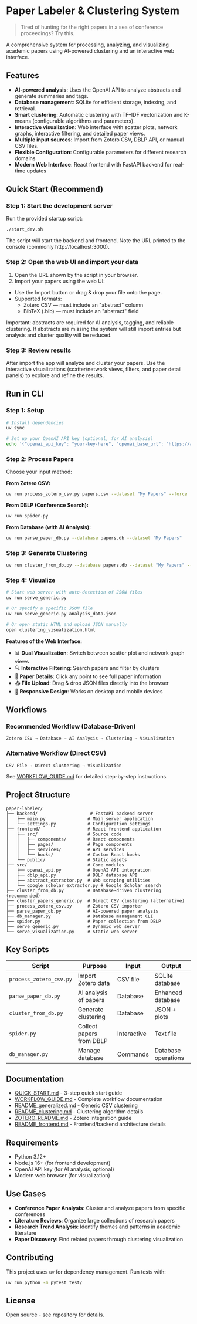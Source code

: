 # Paper Labeler & Clustering System

> Tired of hunting for the right papers in a sea of conference proceedings? Try this.

A comprehensive system for processing, analyzing, and visualizing academic papers using AI-powered clustering and an interactive web interface.

## Features

- **AI-powered analysis**: Uses the OpenAI API to analyze abstracts and generate summaries and tags.
- **Database management**: SQLite for efficient storage, indexing, and retrieval.
- **Smart clustering**: Automatic clustering with TF–IDF vectorization and K-means (configurable algorithms and parameters).
- **Interactive visualization**: Web interface with scatter plots, network graphs, interactive filtering, and detailed paper views.
- **Multiple input sources**: Import from Zotero CSV, DBLP API, or manual CSV files.
- **Flexible Configuration**: Configurable parameters for different research domains
- **Modern Web Interface**: React frontend with FastAPI backend for real-time updates

## Quick Start (Recommend)

### Step 1: Start the development server

Run the provided startup script:
```bash
./start_dev.sh
```
The script will start the backend and frontend. Note the URL printed to the console (commonly http://localhost:3000).

### Step 2: Open the web UI and import your data

1. Open the URL shown by the script in your browser.
2. Import your papers using the web UI:
  - Use the Import button or drag & drop your file onto the page.
  - Supported formats:
    - Zotero CSV — must include an "abstract" column
    - BibTeX (.bib) — must include an "abstract" field

Important: abstracts are required for AI analysis, tagging, and reliable clustering. If abstracts are missing the system will still import entries but analysis and cluster quality will be reduced.

### Step 3: Review results

After import the app will analyze and cluster your papers. Use the interactive visualizations (scatter/network views, filters, and paper detail panels) to explore and refine the results.

## Run in CLI

### Step 1: Setup
```bash
# Install dependencies
uv sync

# Set up your OpenAI API key (optional, for AI analysis)
echo '{"openai_api_key": "your-key-here", "openai_base_url": "https://api.openai.com/v1"}' > config.json
```

### Step 2: Process Papers
Choose your input method:

**From Zotero CSV:**
```bash
uv run process_zotero_csv.py papers.csv --dataset "My Papers" --force
```

**From DBLP (Conference Search):**
```bash
uv run spider.py
```

**From Database (with AI Analysis):**
```bash
uv run parse_paper_db.py --database papers.db --dataset "My Papers"
```

### Step 3: Generate Clustering
```bash
uv run cluster_from_db.py --database papers.db --dataset "My Papers" --output-prefix analysis
```

### Step 4: Visualize
```bash
# Start web server with auto-detection of JSON files
uv run serve_generic.py

# Or specify a specific JSON file
uv run serve_generic.py analysis_data.json

# Or open static HTML and upload JSON manually
open clustering_visualization.html
```

**Features of the Web Interface:**
- 📊 **Dual Visualization**: Switch between scatter plot and network graph views
- 🔍 **Interactive Filtering**: Search papers and filter by clusters  
- 📄 **Paper Details**: Click any point to see full paper information
- 📤 **File Upload**: Drag & drop JSON files directly into the browser
- 📱 **Responsive Design**: Works on desktop and mobile devices

## Workflows

### Recommended Workflow (Database-Driven)
```
Zotero CSV → Database → AI Analysis → Clustering → Visualization
```

### Alternative Workflow (Direct CSV)
```
CSV File → Direct Clustering → Visualization
```

See [WORKFLOW_GUIDE.md](WORKFLOW_GUIDE.md) for detailed step-by-step instructions.

## Project Structure

```
paper-labeler/
├── backend/                    # FastAPI backend server
│   ├── main.py                # Main server application
│   └── settings.py            # Configuration settings
├── frontend/                  # React frontend application
│   ├── src/                   # Source code
│   │   ├── components/        # React components
│   │   ├── pages/             # Page components
│   │   ├── services/          # API services
│   │   └── hooks/             # Custom React hooks
│   └── public/                # Static assets
├── src/                       # Core modules
│   ├── openai_api.py          # OpenAI API integration
│   ├── dblp_api.py            # DBLP database API
│   ├── abstract_extractor.py  # Web scraping utilities
│   └── google_scholar_extractor.py # Google Scholar search
├── cluster_from_db.py         # Database-driven clustering (recommended)
├── cluster_papers_generic.py  # Direct CSV clustering (alternative)
├── process_zotero_csv.py      # Zotero CSV importer
├── parse_paper_db.py          # AI-powered paper analysis
├── db_manager.py              # Database management CLI
├── spider.py                  # Paper collection from DBLP
├── serve_generic.py           # Dynamic web server
└── serve_visualization.py     # Static web server
```

## Key Scripts

| Script | Purpose | Input | Output |
|--------|---------|-------|--------|
| `process_zotero_csv.py` | Import Zotero data | CSV file | SQLite database |
| `parse_paper_db.py` | AI analysis of papers | Database | Enhanced database |
| `cluster_from_db.py` | Generate clustering | Database | JSON + plots |
| `spider.py` | Collect papers from DBLP | Interactive | Text file |
| `db_manager.py` | Manage database | Commands | Database operations |

## Documentation

- [QUICK_START.md](QUICK_START.md) - 3-step quick start guide
- [WORKFLOW_GUIDE.md](WORKFLOW_GUIDE.md) - Complete workflow documentation  
- [README_generalized.md](README_generalized.md) - Generic CSV clustering
- [README_clustering.md](README_clustering.md) - Clustering algorithm details
- [ZOTERO_README.md](ZOTERO_README.md) - Zotero integration guide
- [README_frontend.md](README_frontend.md) - Frontend/backend architecture details

## Requirements

- Python 3.12+
- Node.js 16+ (for frontend development)
- OpenAI API key (for AI analysis, optional)
- Modern web browser (for visualization)

## Use Cases

- **Conference Paper Analysis**: Cluster and analyze papers from specific conferences
- **Literature Reviews**: Organize large collections of research papers
- **Research Trend Analysis**: Identify themes and patterns in academic literature
- **Paper Discovery**: Find related papers through clustering visualization

## Contributing

This project uses `uv` for dependency management. Run tests with:
```bash
uv run python -m pytest test/
```

## License

Open source - see repository for details.

